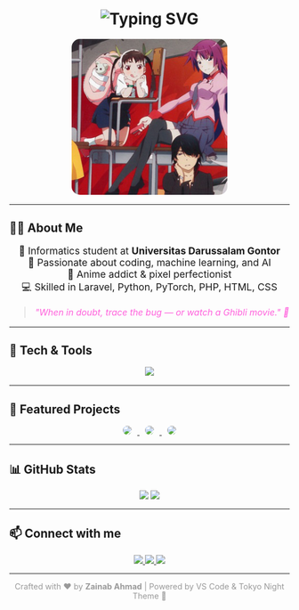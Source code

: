<h1 align="center">
  <img src="https://readme-typing-svg.demolab.com?font=Fira+Code&weight=700&pause=800&color=FF61DC&center=true&vCenter=true&width=600&lines=Hello+World!+%F0%9F%91%8B;I'm+Zainab+Ahmad+%F0%9F%91%87;Fullstack+Developer+%26+ML+Enthusiast;Anime+Lover+%E2%9D%A4%EF%B8%8F" alt="Typing SVG" />
</h1>

<p align="center">
  <img src="https://raw.githubusercontent.com/github/explore/main/topics/anime/anime.png" width="280" style="border-radius:15px;" />
</p>

---

## 👩‍🎓 About Me

<p align="center" style="font-size:1.1rem;">
  🌸 Informatics student at <b>Universitas Darussalam Gontor</b><br>
  🧠 Passionate about coding, machine learning, and AI<br>
  🎨 Anime addict & pixel perfectionist<br>
  💻 Skilled in Laravel, Python, PyTorch, PHP, HTML, CSS<br>
</p>

<blockquote align="center" style="font-style:italic; font-size:1rem; color:#FF61DC;">
  "When in doubt, trace the bug — or watch a Ghibli movie." 🍃
</blockquote>

---

## 🔧 Tech & Tools

<p align="center">
  <img src="https://skillicons.dev/icons?i=php,python,pytorch,laravel,html,css,git,vscode" />
</p>

---

## 🚀 Featured Projects

<p align="center">
  <a href="https://github.com/zainhmdd/iris-classification" target="_blank">
    <img src="https://github-readme-stats.vercel.app/api/pin/?username=zainhmdd&repo=iris-classification&theme=radical" width="200" style="margin:0 10px; border-radius:10px;" />
  </a>
  <a href="https://github.com/zainhmdd/Face-mask-classification" target="_blank">
    <img src="https://github-readme-stats.vercel.app/api/pin/?username=zainhmdd&repo=Face-mask-classification&theme=radical" width="200" style="margin:0 10px; border-radius:10px;" />
  </a>
  <a href="https://github.com/zainhmdd/web-travel" target="_blank">
    <img src="https://github-readme-stats.vercel.app/api/pin/?username=zainhmdd&repo=web-travel&theme=radical" width="200" style="margin:0 10px; border-radius:10px;" />
  </a>
</p>

---

## 📊 GitHub Stats

<p align="center">
  <img src="https://github-readme-stats.vercel.app/api?username=zainhmdd&show_icons=true&theme=radical&hide_border=true" width="48%" />
  <img src="https://github-readme-streak-stats.herokuapp.com/?user=zainhmdd&theme=radical&hide_border=true" width="48%" />
</p>

---

## 📫 Connect with me

<p align="center">
  <a href="mailto:zainabahmad10@student.cs.unida.gontor.ac.id" target="_blank">
    <img src="https://img.shields.io/badge/Gmail-D14836?style=for-the-badge&logo=gmail&logoColor=white" />
  </a>
  <a href="https://github.com/zainhmdd" target="_blank">
    <img src="https://img.shields.io/badge/GitHub-181717?style=for-the-badge&logo=github&logoColor=white" />
  </a>
  <a href="https://instagram.com/zainhmdd_" target="_blank">
    <img src="https://img.shields.io/badge/Instagram-E4405F?style=for-the-badge&logo=instagram&logoColor=white" />
  </a>
</p>

---

<p align="center" style="font-size:0.9rem; color:#999;">
  Crafted with ❤️ by <b>Zainab Ahmad</b> | Powered by VS Code & Tokyo Night Theme 🌙
</p>
